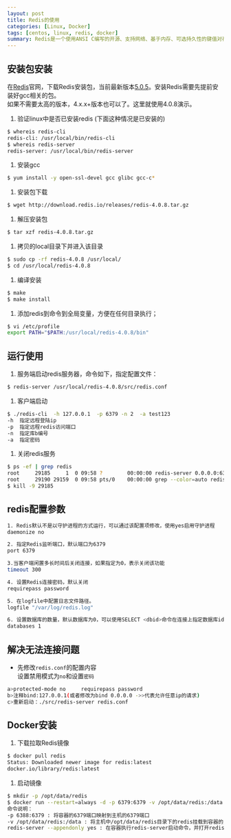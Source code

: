 ```yaml
---
layout: post
title: Redis的使用
categories: [Linux, Docker]
tags: [centos, linux, redis, docker]
summary: Redis是一个使用ANSI C编写的开源、支持网络、基于内存、可选持久性的键值对存储数据库。
---
```


## 安装包安装
在[Redis](https://redis.io/)官网，下载Redis安装包，当前最新版本[5.0.5](http://download.redis.io/releases/redis-5.0.5.tar.gz)。安装Redis需要先提前安装好gcc相关的包。  
如果不需要太高的版本，4.x.x+版本也可以了。这里就使用4.0.8演示。
1. 验证linux中是否已安装redis (下面这种情况是已安装的)
```sh
$ whereis redis-cli
redis-cli: /usr/local/bin/redis-cli
$ whereis redis-server
redis-server: /usr/local/bin/redis-server
```

1. 安装gcc
```sh
$ yum install -y open-ssl-devel gcc glibc gcc-c*
```
1. 安装包下载
```sh
$ wget http://download.redis.io/releases/redis-4.0.8.tar.gz
```
1. 解压安装包
```sh
$ tar xzf redis-4.0.8.tar.gz 
```
1. 拷贝的local目录下并进入该目录
```sh
$ sudo cp -rf redis-4.0.8 /usr/local/ 
$ cd /usr/local/redis-4.0.8
```
1. 编译安装
```sh
$ make 
$ make install
```
1. 添加redis到命令到全局变量，方便在任何目录执行；
```sh
$ vi /etc/profile
export PATH="$PATH:/usr/local/redis-4.0.8/bin"
```

## 运行使用
1. 服务端启动redis服务器，命令如下，指定配置文件：
```sh
$ redis-server /usr/local/redis-4.0.8/src/redis.conf 
```
1. 客户端启动
```sh
$ ./redis-cli  -h 127.0.0.1  -p 6379 -n 2  -a test123
-h  指定远程登陆ip
-p  指定远程redis访问端口
-n  指定库b编号
-a  指定密码
```
1. 关闭redis服务
```sh
$ ps -ef | grep redis
root     29185     1  0 09:58 ?        00:00:00 redis-server 0.0.0.0:6379
root     29190 29159  0 09:58 pts/0    00:00:00 grep --color=auto redis
$ kill -9 29185
```

## redis配置参数
```sh
1. Redis默认不是以守护进程的方式运行，可以通过该配置项修改，使用yes启用守护进程
daemonize no

2. 指定Redis监听端口，默认端口为6379
port 6379

3.当客户端闲置多长时间后关闭连接，如果指定为0，表示关闭该功能
timeout 300

4. 设置Redis连接密码，默认关闭
requirepass password

5. 在logfile中配置日志文件路径。
logfile "/var/log/redis.log"

6. 设置数据库的数量，默认数据库为0，可以使用SELECT <dbid>命令在连接上指定数据库id
databases 1
```

## 解决无法连接问题
- 先修改`redis.conf`的配置内容  
设置禁用模式为`no`和设置`密码`
```sh
a>protected-mode no     requirepass password
b>注释bind:127.0.0.1(或者修改为bind 0.0.0.0 ->>代表允许任意ip的请求)
c>重新启动：./src/redis-server redis.conf
```

## Docker安装
1. 下载拉取Redis镜像
```sh
$ docker pull redis 
Status: Downloaded newer image for redis:latest
docker.io/library/redis:latest
```
1. 启动镜像
```sh
$ mkdir -p /opt/data/redis
$ docker run --restart=always -d -p 6379:6379 -v /opt/data/redis:/data --name test-redis redis redis-server --appendonly yes --requirepass "your passwd"
命令说明：
-p 6388:6379 : 将容器的6379端口映射到主机的6379端口
-v /opt/data/redis:/data : 将主机中/opt/data/redis目录下的redis挂载到容器的/data
redis-server --appendonly yes : 在容器执行redis-server启动命令，并打开redis持久化配置
```